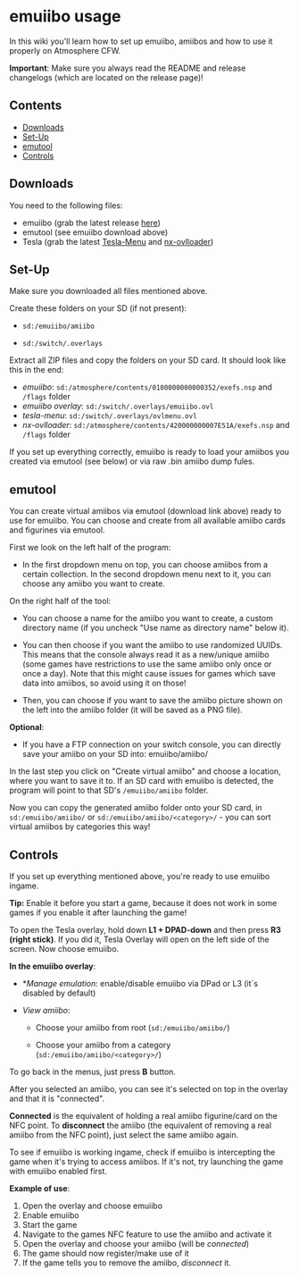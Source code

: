 # emuiibo usage

In this wiki you'll learn how to set up emuiibo, amiibos and how to use it properly on Atmosphere CFW.

**Important**: Make sure you always read the README and release changelogs (which are located on the release page)!

## Contents

- [Downloads](#Downloads)
- [Set-Up](##Set-Up)
- [emutool](##emutool)
- [Controls](##Controls)

## Downloads

You need to the following files:

- emuiibo (grab the latest release [here](https://github.com/XorTroll/emuiibo/releases))
- emutool (see emuiibo download above)
- Tesla (grab the latest [Tesla-Menu](https://github.com/WerWolv/Tesla-Menu/releases/latest) and [nx-ovlloader](https://github.com/WerWolv/nx-ovlloader/releases/latest))

## Set-Up

Make sure you downloaded all files mentioned above.

Create these folders on your SD (if not present):

- `sd:/emuiibo/amiibo`

- `sd:/switch/.overlays`

Extract all ZIP files and copy the folders on your SD card. It should look like this in the end:

- *emuiibo*: `sd:/atmosphere/contents/0100000000000352/exefs.nsp` and `/flags` folder
- *emuiibo overlay*: `sd:/switch/.overlays/emuiibo.ovl`
- *tesla-menu*: `sd:/switch/.overlays/ovlmenu.ovl`
- *nx-ovlloader*: `sd:/atmosphere/contents/420000000007E51A/exefs.nsp` and `/flags` folder

If you set up everything correctly, emuiibo is ready to load your amiibos you created via emutool (see below) or via raw .bin amiibo dump fules.

## emutool

You can create virtual amiibos via emutool (download link above) ready to use for emuiibo. You can choose and create from all available amiibo cards and figurines via emutool.

First we look on the left half of the program:

- In the first dropdown menu on top, you can choose amiibos from a certain collection. In the second dropdown menu next to it, you can choose any amiibo you want to create.

On the right half of the tool:

- You can choose a name for the amiibo you want to create, a custom directory name (if you uncheck "Use name as directory name" below it).

- You can then choose if you want the amiibo to use randomized UUIDs. This means that the console always read it as a new/unique amiibo (some games have restrictions to use the same amiibo only once or once a day). Note that this might cause issues for games which save data into amiibos, so avoid using it on those!

- Then, you can choose if you want to save the amiibo picture shown on the left into the amiibo folder (it will be saved as a PNG file).

**Optional**:

- If you have a FTP connection on your switch console, you can directly save your amiibo on your SD into: emuiibo/amiibo/

In the last step you click on "Create virtual amiibo" and choose a location, where you want to save it to. If an SD card with emuiibo is detected, the program will point to that SD's `/emuiibo/amiibo` folder.

Now you can copy the generated amiibo folder onto your SD card, in `sd:/emuiibo/amiibo/` or
`sd:/emuiibo/amiibo/<category>/` - you can sort virtual amiibos by categories this way!

## Controls

If you set up everything mentioned above, you're ready to use emuiibo ingame.

**Tip:** Enable it before you start a game, because it does not work in some games if you enable it after launching the game!

To open the Tesla overlay, hold down **L1 + DPAD-down** and then press **R3 (right stick)**. If you did it, Tesla Overlay will open on the left side of the screen. Now choose emuiibo.

**In the emuiibo overlay**:

- **Manage emulation*: enable/disable emuiibo via DPad or L3 (it´s disabled by default)

- *View amiibo*:

  - Choose your amiibo from root (`sd:/emuiibo/amiibo/`)

  - Choose your amiibo from a category (`sd:/emuiibo/amiibo/<category>/`)

To go back in the menus, just press **B** button.

After you selected an amiibo, you can see it's selected on top in the overlay and that it is "connected".

**Connected** is the equivalent of holding a real amiibo figurine/card on the NFC point. To **disconnect** the amiibo (the equivalent of removing a real amiibo from the NFC point), just select the same amiibo again.

To see if emuiibo is working ingame, check if emuiibo is intercepting the game when it's trying to access amiibos. If it's not, try launching the game with emuiibo enabled first.

**Example of use**:

1. Open the overlay and choose emuiibo
2. Enable emuiibo
3. Start the game
4. Navigate to the games NFC feature to use the amiibo and activate it
5. Open the overlay and choose your amiibo (will be *connected*)
6. The game should now register/make use of it
7. If the game tells you to remove the amiibo, *disconnect* it.